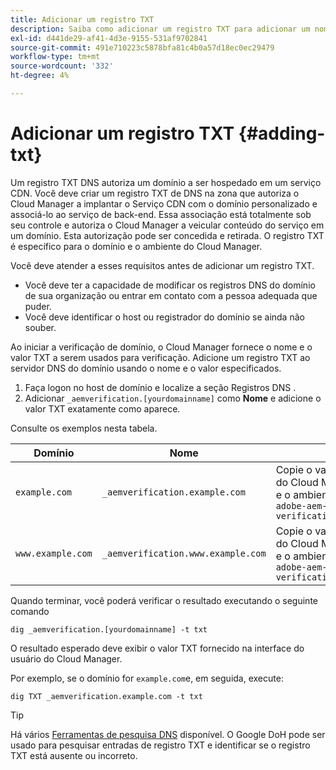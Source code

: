 ```yaml
---
title: Adicionar um registro TXT
description: Saiba como adicionar um registro TXT para adicionar um nome de domínio personalizado no Cloud Manager.
exl-id: d441de29-af41-4d3e-9155-531af9702841
source-git-commit: 491e710223c5878bfa81c4b0a57d18ec0ec29479
workflow-type: tm+mt
source-wordcount: '332'
ht-degree: 4%

---
```


# Adicionar um registro TXT {#adding-txt}

Um registro TXT DNS autoriza um domínio a ser hospedado em um serviço CDN. Você deve criar um registro TXT de DNS na zona que autoriza o Cloud Manager a implantar o Serviço CDN com o domínio personalizado e associá-lo ao serviço de back-end. Essa associação está totalmente sob seu controle e autoriza o Cloud Manager a veicular conteúdo do serviço em um domínio. Esta autorização pode ser concedida e retirada. O registro TXT é específico para o domínio e o ambiente do Cloud Manager.

Você deve atender a esses requisitos antes de adicionar um registro TXT.

* Você deve ter a capacidade de modificar os registros DNS do domínio de sua organização ou entrar em contato com a pessoa adequada que puder.
* Você deve identificar o host ou registrador do domínio se ainda não souber.

Ao iniciar a verificação de domínio, o Cloud Manager fornece o nome e o valor TXT a serem usados para verificação. Adicione um registro TXT ao servidor DNS do domínio usando o nome e o valor especificados.

1. Faça logon no host de domínio e localize a seção Registros DNS .
1. Adicionar `_aemverification.[yourdomainname]` como **Nome** e adicione o valor TXT exatamente como aparece.

Consulte os exemplos nesta tabela.

| Domínio | Nome | Valor TXT |
|--- |--- |---|
| `example.com` | `_aemverification.example.com` | Copie o valor inteiro exibido na interface do usuário do Cloud Manager. Isso é específico para o domínio e o ambiente . Por exemplo:<br>`adobe-aem-verification=example.com/[program]/[env]/..*` |
| `www.example.com` | `_aemverification.www.example.com` | Copie o valor inteiro exibido na interface do usuário do Cloud Manager. Isso é específico para o domínio e o ambiente . Por exemplo:<br>`adobe-aem-verification=www.example.com/[program]/[env]/..*` |

Quando terminar, você poderá verificar o resultado executando o seguinte comando

```shell
dig _aemverification.[yourdomainname] -t txt
```

O resultado esperado deve exibir o valor TXT fornecido na interface do usuário do Cloud Manager.

Por exemplo, se o domínio for `example.com`e, em seguida, execute:

```shell
dig TXT _aemverification.example.com -t txt
```

>[!TIP]
>
>Há vários [Ferramentas de pesquisa DNS](https://www.ultratools.com/tools/dnsLookup) disponível. O Google DoH pode ser usado para pesquisar entradas de registro TXT e identificar se o registro TXT está ausente ou incorreto.
